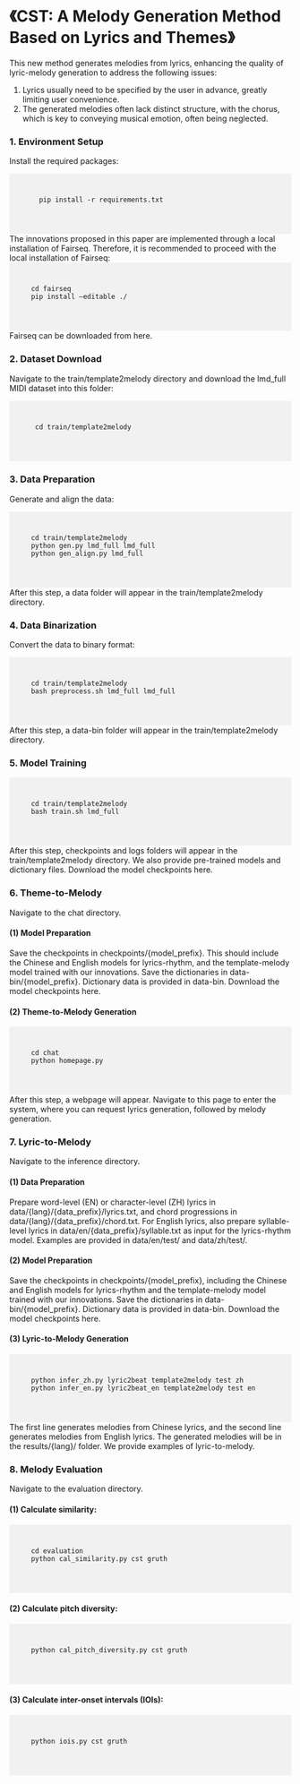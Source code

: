 # 《CST: A Melody Generation Method Based on Lyrics and Themes》
This new method generates melodies from lyrics, enhancing the quality of lyric-melody generation to address the following issues:
1. Lyrics usually need to be specified by the user in advance, greatly limiting user convenience.
2. The generated melodies often lack distinct structure, with the chorus, which is key to conveying musical emotion, often being neglected.
### 1. Environment Setup
Install the required packages:
<div style="background-color: #f1f1f1; padding: 10px; font-size: 1em;">
  <pre>
    <code>
      pip install -r requirements.txt
    </code>
  </pre>
</div>
The innovations proposed in this paper are implemented through a local installation of Fairseq. Therefore, it is recommended to proceed with the local installation of Fairseq:
<div style="background-color: #f1f1f1; padding: 10px; font-size: 1em;">
  <pre>
    <code>
    cd fairseq
    pip install –editable ./
    </code>
  </pre>
</div>
Fairseq can be downloaded from here.

### 2. Dataset Download
Navigate to the train/template2melody directory and download the lmd_full MIDI dataset into this folder:
<div style="background-color: #f1f1f1; padding: 10px; font-size: 1em;">
  <pre>
    <code>
     cd train/template2melody
    </code>
  </pre>
</div>

### 3. Data Preparation
Generate and align the data:
<div style="background-color: #f1f1f1; padding: 10px; font-size: 1em;">
  <pre>
    <code>
    cd train/template2melody
    python gen.py lmd_full lmd_full
    python gen_align.py lmd_full
    </code>
  </pre>
</div>
After this step, a data folder will appear in the train/template2melody directory.

### 4. Data Binarization
Convert the data to binary format:
<div style="background-color: #f1f1f1; padding: 10px; font-size: 1em;">
  <pre>
    <code>
    cd train/template2melody
    bash preprocess.sh lmd_full lmd_full
    </code>
  </pre>
</div>
After this step, a data-bin folder will appear in the train/template2melody directory.

### 5. Model Training
<div style="background-color: #f1f1f1; padding: 10px; font-size: 1em;">
  <pre>
    <code>
    cd train/template2melody
    bash train.sh lmd_full
    </code>
  </pre>
</div>
After this step, checkpoints and logs folders will appear in the train/template2melody directory. We also provide pre-trained models and dictionary files.
 Download the model checkpoints here.
 
### 6. Theme-to-Melody
Navigate to the chat directory.
#### (1) Model Preparation
Save the checkpoints in checkpoints/{model_prefix}. This should include the Chinese and English models for lyrics-rhythm, and the template-melody model trained with our innovations. Save the dictionaries in data-bin/{model_prefix}. Dictionary data is provided in data-bin.
Download the model checkpoints here.
#### (2) Theme-to-Melody Generation
<div style="background-color: #f1f1f1; padding: 10px; font-size: 1em;">
  <pre>
    <code>
    cd chat
    python homepage.py
    </code>
  </pre>
</div>
After this step, a webpage will appear. Navigate to this page to enter the system, where you can request lyrics generation, followed by melody generation.

### 7. Lyric-to-Melody
Navigate to the inference directory.
#### (1) Data Preparation
Prepare word-level (EN) or character-level (ZH) lyrics in data/{lang}/{data_prefix}/lyrics.txt, and chord progressions in data/{lang}/{data_prefix}/chord.txt. For English lyrics, also prepare syllable-level lyrics in data/en/{data_prefix}/syllable.txt as input for the lyrics-rhythm model. Examples are provided in data/en/test/ and data/zh/test/.
#### (2) Model Preparation
Save the checkpoints in checkpoints/{model_prefix}, including the Chinese and English models for lyrics-rhythm and the template-melody model trained with our innovations. Save the dictionaries in data-bin/{model_prefix}. Dictionary data is provided in data-bin.
Download the model checkpoints here.
#### (3) Lyric-to-Melody Generation
<div style="background-color: #f1f1f1; padding: 10px; font-size: 1em;">
  <pre>
    <code>
    python infer_zh.py lyric2beat template2melody test zh
    python infer_en.py lyric2beat_en template2melody test en
    </code>
  </pre>
</div>
The first line generates melodies from Chinese lyrics, and the second line generates melodies from English lyrics. The generated melodies will be in the results/{lang}/ folder. We provide examples of lyric-to-melody.

### 8. Melody Evaluation
Navigate to the evaluation directory.
#### (1) Calculate similarity:
<div style="background-color: #f1f1f1; padding: 10px; font-size: 1em;">
  <pre>
    <code>
    cd evaluation
    python cal_similarity.py cst gruth
    </code>
  </pre>
</div>

#### (2) Calculate pitch diversity:
<div style="background-color: #f1f1f1; padding: 10px; font-size: 1em;">
  <pre>
    <code>
    python cal_pitch_diversity.py cst gruth
    </code>
  </pre>
</div>

#### (3) Calculate inter-onset intervals (IOIs):
<div style="background-color: #f1f1f1; padding: 10px; font-size: 1em;">
  <pre>
    <code>
    python iois.py cst gruth
    </code>
  </pre>
</div>

